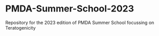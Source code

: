# PMDA-Summer-School-2023
Repository for the 2023 edition of PMDA Summer School focussing on Teratogenicity
